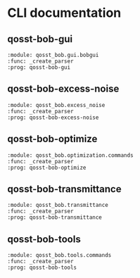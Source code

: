# CLI documentation

## qosst-bob-gui

```{sphinx_argparse_cli}
:module: qosst_bob.gui.bobgui
:func: _create_parser
:prog: qosst-bob-gui
```

## qosst-bob-excess-noise

```{sphinx_argparse_cli}
:module: qosst_bob.excess_noise
:func: _create_parser
:prog: qosst-bob-excess-noise
```

## qosst-bob-optimize

```{sphinx_argparse_cli}
:module: qosst_bob.optimization.commands
:func: _create_parser
:prog: qosst-bob-optimize
```

## qosst-bob-transmittance

```{sphinx_argparse_cli}
:module: qosst_bob.transmittance
:func: _create_parser
:prog: qosst-bob-transmittance
```

## qosst-bob-tools

```{sphinx_argparse_cli}
:module: qosst_bob.tools.commands
:func: _create_parser
:prog: qosst-bob-tools
```